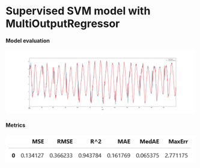 # Supervised SVM model with MultiOutputRegressor

#### Model evaluation
![](./prediction_1958.png)

#### Metrics
![](./metrics_1958.PNG)

